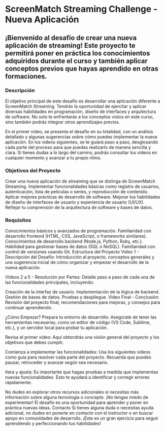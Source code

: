 <h1>ScreenMatch Streaming Challenge - Nueva Aplicación</h1>
<h2>¡Bienvenido al desafío de crear una nueva aplicación de streaming! Este proyecto te permitirá poner en práctica los conocimientos adquiridos durante el curso y también aplicar conceptos previos que hayas aprendido en otras formaciones.</h2>

<h3>Descripción</h3>
<div>
  <p>
El objetivo principal de este desafío es desarrollar una aplicación diferente a ScreenMatch Streaming. Tendrás la oportunidad de ejercitar y aplicar diversas habilidades en programación, diseño de interfaces y arquitectura de software. No solo te enfrentarás a los conceptos vistos en este curso, sino también podrás integrar otros aprendizajes previos.

En el primer video, se presenta el desafío en su totalidad, con un análisis detallado y algunas sugerencias sobre cómo puedes implementar la nueva aplicación. En los videos siguientes, se te guiará paso a paso, desglosando cada parte del proceso para que puedas realizarlo de manera sencilla y clara. Si tienes dudas a lo largo del camino, podrás consultar los videos en cualquier momento y avanzar a tu propio ritmo.

</p>
</div>
<h3>Objetivos del Proyecto</h3>
<div>
Crear una nueva aplicación de streaming que se distinga de ScreenMatch Streaming.
Implementar funcionalidades básicas como registro de usuarios, autenticación, lista de películas o series, y reproducción de contenido.
Aplicar mejores prácticas de desarrollo de software.
Mejorar tus habilidades de diseño de interfaces de usuario y experiencia de usuario (UI/UX).
Reflejar tu comprensión de la arquitectura de software y bases de datos.
</div>

<h3>Requisitos</h3>
<div>
Conocimientos básicos y avanzados de programación.
Familiaridad con desarrollo frontend (HTML, CSS, JavaScript, o frameworks similares).
Conocimientos de desarrollo backend (Node.js, Python, Ruby, etc.).
Habilidad para gestionar bases de datos (SQL o NoSQL).
Familiaridad con control de versiones usando Git.
Estructura del Proyecto
Video 1 - Descripción del Desafío: Introducción al proyecto, conceptos generales y una sugerencia inicial de cómo organizar y empezar el desarrollo de la nueva aplicación.

Videos 2 a 5 - Resolución por Partes: Detalle paso a paso de cada una de las funcionalidades principales, incluyendo:

Creación de la interfaz de usuario.
Implementación de la lógica de backend.
Gestión de bases de datos.
Pruebas y despliegue.
Video Final - Conclusión: Revisión del proyecto final, recomendaciones para mejoras, y consejos para continuar aprendiendo.

¿Cómo Empezar?
Prepara tu entorno de desarrollo: Asegúrate de tener las herramientas necesarias, como un editor de código (VS Code, Sublime, etc.), y un servidor local para probar tu aplicación.

Revisa el primer video: Aquí obtendrás una visión general del proyecto y los objetivos que debes cumplir.

Comienza a implementar las funcionalidades: Usa los siguientes videos como guía para resolver cada parte del proyecto. Recuerda que puedes pausar, retroceder y avanzar según sea necesario.

Itera y ajusta: Es importante que hagas pruebas a medida que implementas nuevas funcionalidades. Esto te ayudará a identificar y corregir errores rápidamente.
</div>
No dudes en explorar otros recursos adicionales si necesitas más información sobre alguna tecnología o concepto.
¡No tengas miedo de experimentar! El desafío es una oportunidad para aprender y poner en práctica nuevas ideas.
Contacto
Si tienes alguna duda o necesitas ayuda adicional, no dudes en ponerte en contacto con el instructor o en buscar apoyo en comunidades de desarrollo. ¡Este es un gran ejercicio para seguir aprendiendo y perfeccionando tus habilidades!
